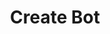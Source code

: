 ---
title: Create Bot
excerpt: Create bot
api:
  file: botpress-api.json
  operationId: createBot
deprecated: false
hidden: false
metadata:
  title: ''
  description: ''
  robots: index
next:
  description: ''
---